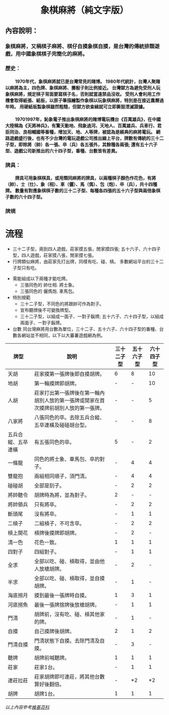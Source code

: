 ﻿# <center>象棋麻將（純文字版）</center>

## 內容說明：
### 象棋麻將，又稱棋子麻將、棋仔自摸象棋自摸，是台灣的傳統排類遊戲，用中國象棋棋子完簡化的麻將。
### 歷史：
#### &emsp; &emsp;1970年代，象棋麻將就已是台灣常見的賭博。 1980年代統計，台灣人聚賭以麻將為主，四色牌、象棋麻將、擲骰子則比例接近。 台灣獄方為避免受刑人玩象棋麻將，規定棋子背面要寫棋子名，否則就當違禁品沒收。 受刑人會利用工作機會取得紙張、紙板，以原子筆描繪製作象棋以玩象棋麻將，特別是在接近農曆過年時。 用硬紙板製象棋雖然粗糙，但獄方欲查緝就可立即撕毀湮滅證據。

####  &emsp; &emsp;19701997年，鈊象電子推出象棋麻將的賭博電玩機台《百萬雄兵》，在中國大陸稱為《天將神兵》，有驚天動地、飛象過河、天地人、百萬雄兵、兵車行、君臣同治、良相輔國等番種，增加天、地、人等牌，被認為是經典的麻將電玩。 網路遊戲盛行後，也有不少台灣的電玩遊戲公司推出線上平台，牌數有傳統的三十二子型，即除將（帥）各一張、卒（兵）各五張外，其餘種各兩張; 還有五十六子型、遊戲公司新推出的六十四子型，番種、台數皆有差異。

### 牌具：
####  &emsp; &emsp;牌具可用象棋棋具，或用類同麻將的牌具，以兩種棋子顏色作花色，有將（帥）、士（仕）、象（相）、車（儷）、馬（傌）、包（炮）、卒（兵），共十四種牌。 數量有對應象棋棋子數的三十二子型、每種各四張的五十六子型與兩倍象棋子數的六十四子型。
### 牌規
# 流程
  + 三十二子型，兩到四人遊戲，莊家摸五張，閒家摸四張; 五十六子、六十四子型，四人遊戲，莊家摸八張，閒家摸七張。
  + 行牌類似麻將，由莊家先打出牌，同樣有吃、碰、槓。 多數網站平台的三十二子型只有吃。

* 需能組成以下兩種才能吃牌。
  + 三張同色的 帥仕相. 將士象。
  + 三張同色的 儷傌炮. 車馬包。
* 特別規範
  + 三十二子型，不同色的將跟帥可作為對子。
  + 宣布聽牌後不可變換牌型。
  + 三十二子型，以組成一面子、一對子鬍牌; 五十六子、六十四子型，以組成兩面子、一對子鬍牌。
* 台數
同台灣麻將用台數為單位，三十二子、五十六子、六十四子型的番種、台數各網站並不相同，以下以大蕃薯遊戲網為例。

| 牌型 | 說明 | 三十二子型 | 五十六子型 | 六十四子型 |
|-----|------|----------|----------|-----------|
| 天胡 | 莊家摸第一張牌後即自摸胡牌。 | 6 |  8 | 10 |
| 地胡 |第一輪摸牌即胡牌。 | - |  - | 10 |
| 人胡 |莊家打出第一張牌後在第一輪內胡別人放的第一張牌或閒家在首次摸牌前胡別人放的第一張牌。 | - |  - | 5 |
| 八家將 |八張同色的卒。去除五兵合縱、五卒連橫及碰碰胡台型。 | - |  - | 8 |
| 五兵合縱、五卒連橫 | 有五張同色的卒。 | 5 | - | 2 |
| 一條龍 |同色的將士象、車馬包、卒的對子。 | - | 4 | 4 |
| 雙龍抱 |兩組相同順子，須門清。| - |  4 | 4 |
| 碰碰胡 |全部是刻子。 | - |  2 | 2 |
| 將帥聽令 | 胡牌時為將，並為對子。 | 2 | - | - |
| 將帥領兵 | 只有將卒。 | - | 2 | 2 |
| 斷頭尾 |沒有將卒。 | - |  1 | 1 |
| 二槓子 | 二組槓子，不可含卒。 | - | 2 | 2 |
| 槓上開花 | 槓牌後摸牌即胡牌。 | - | 2 | - |
| 清一色 |花色一致。 | 1 | 1 | 1 |
| 四對子 |四組對子。 |  - | 1 | 1 |
| 全求 |全部以吃、碰、槓取得，並由他人放槍胡牌。 | -|  2 | - |
| 半求 |全部以吃、碰、槓取得，並自摸胡牌。 | - |  1 | - |
| 海底撈月 | 摸到最後一張牌時自摸。| 1 | 3 | 1 |
| 河底撈魚 | 最後一張牌捨牌後放槍胡牌。 | - | 1 | 1|
| 門清 | 胡牌前，沒有吃、碰、槓其他家的牌。 | - | 1 | - | 
| 自摸 | 自己摸牌後胡牌。 | 2 | 1 | 2 |
| 門清自摸 | 門清狀態下自摸。去除門清及自摸。 | - | 3 | - |
| 聽牌 | 胡牌前喊聽牌。 | 1 | 1 | 1 |
| 莊家 | 莊家1台。 | - | 1 | 1 |
| 連莊拉莊 | 莊家胡牌即可連莊，將其他台數算好後翻倍。 | - | *2 | *2 |
|  胡牌| 胡牌1台。 | 1 | 1 | 1 |

*以上內容參考[維基百科](https://zh.wikipedia.org/zh-tw/%E8%B1%A1%E6%A3%8B%E9%BA%BB%E5%B0%87#%E5%8F%B0%E6%95%B8)*
